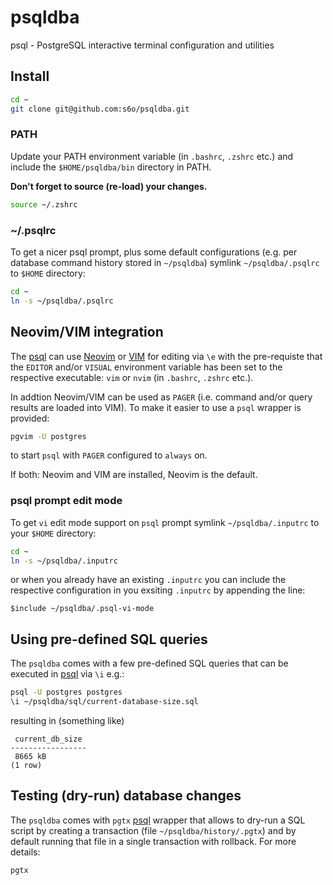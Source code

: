 # psqldba

psql - PostgreSQL interactive terminal configuration and utilities

## Install

```zsh
cd ~
git clone git@github.com:s6o/psqldba.git
```

### PATH

Update your PATH environment variable (in `.bashrc`, `.zshrc` etc.) and include
the `$HOME/psqldba/bin` directory in PATH.

**Don't forget to source (re-load) your changes.**

```zsh
source ~/.zshrc
```

### ~/.psqlrc

To get a nicer psql prompt, plus some default configurations (e.g. per database
command history stored in `~/psqldba`) symlink `~/psqldba/.psqlrc` to `$HOME`
directory:

```zsh
cd ~
ln -s ~/psqldba/.psqlrc
```

## Neovim/VIM integration

The [psql](https://www.postgresql.org/docs/current/app-psql.html) can use
[Neovim](https://github.com/neovim/neovim) or [VIM](https://github.com/vim/vim)
for editing via `\e` with the pre-requiste that the `EDITOR` and/or `VISUAL`
environment variable has been set to the respective executable: `vim` or `nvim`
(in `.bashrc`, `.zshrc` etc.).

In addtion Neovim/VIM can be used as `PAGER` (i.e. command and/or query results
are loaded into VIM). To make it easier to use a `psql` wrapper is provided:

```zsh
pgvim -U postgres
```

to start `psql` with `PAGER` configured to `always` on.

If both: Neovim and VIM are installed, Neovim is the default.

### psql prompt edit mode

To get `vi` edit mode support on `psql` prompt symlink `~/psqldba/.inputrc` to
your `$HOME` directory:

```zsh
cd ~ 
ln -s ~/psqldba/.inputrc
```

or when you already have an existing `.inputrc` you can include the respective
configuration in you exsiting `.inputrc` by appending the line:

```text
$include ~/psqldba/.psql-vi-mode
```

## Using pre-defined SQL queries

The `psqldba` comes with a few pre-defined SQL queries that can be executed in
[psql](https://www.postgresql.org/docs/current/app-psql.html) via `\i` e.g.:

```zsh
psql -U postgres postgres
\i ~/psqldba/sql/current-database-size.sql
```

resulting in (something like)

```text
 current_db_size 
-----------------
 8665 kB
(1 row)
```

## Testing (dry-run) database changes

The `psqldba` comes with `pgtx` [psql](https://www.postgresql.org/docs/current/app-psql.html)
wrapper that allows to dry-run a SQL script by creating a transaction
(file `~/psqldba/history/.pgtx`) and by default running that file in a single
transaction with rollback. For more details:

```zsh
pgtx
```
